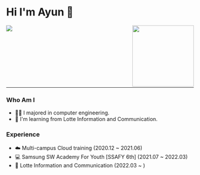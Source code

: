 # Hi I'm Ayun 👋
<div align=top>
<a href="https://solved.ac/success"> <img align='left' src="http://mazassumnida.wtf/api/v2/generate_badge?boj=success"> </a>
<img align='right' src="https://github-readme-stats.vercel.app/api?username=happyAyun&show_icons=true&theme=radical" height="165">
</div>
<!-- [![solved.ac tier](http://mazassumnida.wtf/api/generate_badge?boj=success)](https://solved.ac/success)
![success's github stats](https://github-readme-stats.vercel.app/api?username=success&show_icons=true) -->

<br><br><br><br><br><br><br><br><br>
<hr>

### Who Am I
- 👩‍💻 I majored in computer engineering.
- 🌱 I'm learning from Lotte Information and Communication.
<!-- - 🌱 I’m currently learning Algorithm. -->



### Experience
<!-- - 🎓 Catholic University (2015.03 ~ 2021.08) -->
- ☁️ Multi-campus Cloud training (2020.12 ~ 2021.06)
- 💻 Samsung SW Academy For Youth [SSAFY 6th] (2021.07 ~ 2022.03)
- 👔 Lotte Information and Communication (2022.03 ~ )



<!-- ### Award
- 🥇
- 🥈 -->











